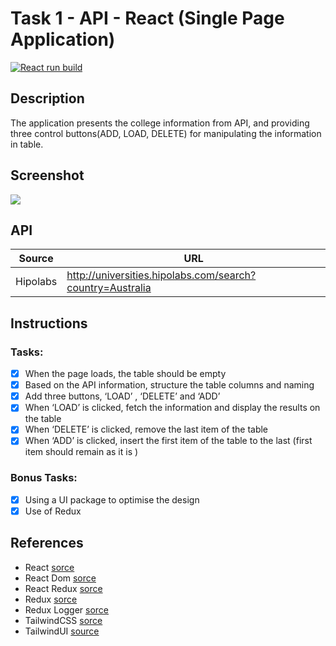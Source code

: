 # Task 1 - API - React (Single Page Application)
[![React run build](https://github.com/sirawat21/drive-iq/actions/workflows/github-actions-build.yml/badge.svg)](https://github.com/sirawat21/drive-iq/actions/workflows/github-actions-build.yml)
## Description
The application presents the college information from API, and providing three control buttons(ADD, LOAD, DELETE) for manipulating the information in table.
## Screenshot
![](https://media.giphy.com/media/c0TrMIAKMVFJOOWqsn/giphy.gif)
## API 
|Source|URL|
|---|---|
|Hipolabs|http://universities.hipolabs.com/search?country=Australia|
## Instructions
### Tasks:
- [x] When the page loads, the table should be empty
- [x] Based on the API information, structure the table columns and naming
- [x] Add three buttons, ‘LOAD’ , ‘DELETE’ and ‘ADD’
- [x] When ‘LOAD’ is clicked, fetch the information and display the results on the table
- [x] When ‘DELETE’ is clicked, remove the last item of the table
- [x] When ‘ADD’ is clicked, insert the first item of the table to the last (first item
should remain as it is )
### Bonus Tasks:
- [x] Using a UI package to optimise the design
- [x] Use of Redux
## References
- React [sorce](https://reactjs.org/docs/getting-started.html)
- React Dom [sorce](https://reactjs.org/docs/react-dom.html)
- React Redux [sorce](https://www.npmjs.com/package/react-redux)
- Redux [sorce](https://redux.js.org/introduction/getting-started)
- Redux Logger [sorce](https://www.npmjs.com/package/redux-logger)
- TailwindCSS [sorce](https://tailwindcss.com/docs/installation)
- TailwindUI [source](https://tailwindui.com/components)